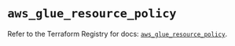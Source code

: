 # `aws_glue_resource_policy`

Refer to the Terraform Registry for docs: [`aws_glue_resource_policy`](https://registry.terraform.io/providers/hashicorp/aws/6.11.0/docs/resources/glue_resource_policy).
